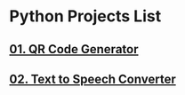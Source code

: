 # Python Projects List 
## [01. QR Code Generator](https://github.com/sabboshachi/Personal_Projects/tree/main/Python%20Projects/01.QR%20Code%20Generator)
## [02. Text to Speech Converter](https://github.com/sabboshachi/Personal_Projects/tree/main/Python%20Projects/02.Text%20to%20Speech%20Converter)